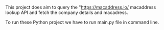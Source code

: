 This project does aim to query the  "https://macaddress.io/ macaddress lookup API and fetch the company details and macadress.

To run these Python project we have to run main.py file in command line.
